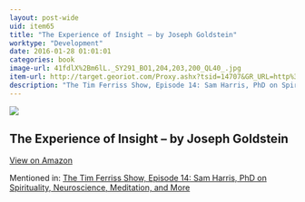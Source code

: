 ```yaml
---
layout: post-wide
uid: item65
title: "The Experience of Insight – by Joseph Goldstein"
worktype: "Development"
date: 2016-01-28 01:01:01
categories: book
image-url: 41fdlX%2Bm6lL._SY291_BO1,204,203,200_QL40_.jpg
item-url: http://target.georiot.com/Proxy.ashx?tsid=14707&GR_URL=http%3A%2F%2Fwww.amazon.com%2FExperience-Insight-Buddhist-Meditation-Shambhala%2Fdp%2F0877732264%2F
description: "The Tim Ferriss Show, Episode 14: Sam Harris, PhD on Spirituality, Neuroscience, Meditation, and More"
---
```

<a href="http://target.georiot.com/Proxy.ashx?tsid=14707&GR_URL=http%3A%2F%2Fwww.amazon.com%2FExperience-Insight-Buddhist-Meditation-Shambhala%2Fdp%2F0877732264%2F" target="blank"><img src="../../../../img/thumbs/41fdlX%2Bm6lL._SY291_BO1,204,203,200_QL40_.jpg" class="prod-img"></a>
<h2>The Experience of Insight – by Joseph Goldstein</h2>
<p><a class="btn btn-primary" href="http://target.georiot.com/Proxy.ashx?tsid=14707&GR_URL=http%3A%2F%2Fwww.amazon.com%2FExperience-Insight-Buddhist-Meditation-Shambhala%2Fdp%2F0877732264%2F" target="blank">View on Amazon</a><p>
<p>Mentioned in: <a href="http://fourhourworkweek.com/2014/06/18/sam-harris/" target="blank">The Tim Ferriss Show, Episode 14: Sam Harris, PhD on Spirituality, Neuroscience, Meditation, and More</a></p>
